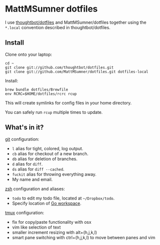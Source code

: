 MattMSumner dotfiles
===============

I use [thoughtbot/dotfiles](https://github.com/thoughtbot/dotfiles) and
MattMSumner/dotfiles together using the `*.local` convention described in
thoughtbot/dotfiles.

Install
-------

Clone onto your laptop:

    cd ~
    git clone git://github.com/thoughtbot/dotfiles.git
    git clone git://github.com/MattMSumner/dotfiles.git dotfiles-local

Install:

    brew bundle dotfiles/Brewfile
    env RCRC=$HOME/dotfiles/rcrc rcup

This will create symlinks for config files in your home directory.

You can safely run `rcup` multiple times to update.

What's in it?
-------------

[git](http://git-scm.com/) configuration:

* `l` alias for tight, colored, log output.
* `cb` alias for checkout of a new branch.
* `db` alias for deletion of branches.
* `d` alias for `diff`.
* `ds` alias for `diff --cached`.
* `fuckit` alias for throwing everything away.
* My name and email.

[zsh](http://zsh.sourceforge.net/FAQ/zshfaq01.html) configuration and aliases:

* `todo` to edit my todo file, located at `~/Dropbox/todo`.
* Specify location of [Go workspace](http://golang.org/doc/code.html#GOPATH).

[tmux](http://tmux.sourceforge.net/) configuration:

* fix for copy/paste functionality with osx
* vim like selection of text
* smaller increment resizing with alt+(h,j,k,l)
* smart pane switching with ctrl+(h,j,k,l) to move between panes and vim
